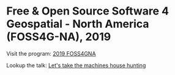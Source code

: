 # Free & Open Source Software 4 Geospatial - North America (FOSS4G-NA), 2019

Visit the program: [2019 FOSS4GNA](https://2019.foss4g-na.org/program/)

Lookup the talk: [Let's take the machines house hunting](https://www.papercall.io/speakers/atma-mani/speaker_talks/110943-let-s-take-the-machines-house-hunting)
